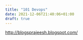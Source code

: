 ```yaml
---
title: "101 Devops"
date: 2021-12-06T21:40:06+01:00
draft: true
---
```


http://blogsprajeesh.blogspot.com/
